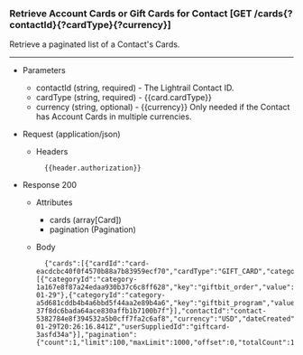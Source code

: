 ### Retrieve Account Cards or Gift Cards for Contact [GET /cards{?contactId}{?cardType}{?currency}]
Retrieve a paginated list of a Contact's Cards.

---
+ Parameters 
    + contactId (string, required) - The Lightrail Contact ID.
    + cardType (string, required) - {{card.cardType}}
    + currency (string, optional) - {{currency}} Only needed if the Contact has Account Cards in multiple currencies.

+ Request (application/json)
    + Headers
    
            {{header.authorization}}
    
+ Response 200
    + Attributes
        + cards (array[Card])
        + pagination (Pagination)

    + Body
    
            {"cards":[{"cardId":"card-eacdcbc40f0f4570b88a7b83959ecf70","cardType":"GIFT_CARD","categories":[{"categoryId":"category-1a167e8f87a24edaa930b37c6c8ff628","key":"giftbit_order","value":"2018-01-29"},{"categoryId":"category-a5d681cddb4b4a6bbd5f44aa2e89b4a6","key":"giftbit_program","value":"program-37f8dc6bada64ace830affb1b7100b7f"}],"contactId":"contact-5382784e8f394532a5b0cff7fa2c6af8","currency":"USD","dateCreated":"2018-01-29T20:26:16.841Z","userSuppliedId":"giftcard-3asfd34a"}],"pagination":{"count":1,"limit":100,"maxLimit":1000,"offset":0,"totalCount":1}}